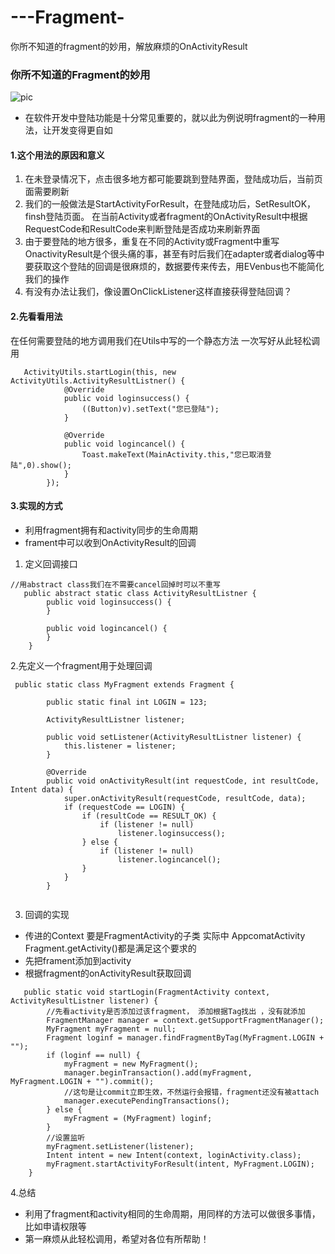 # ---Fragment-
你所不知道的fragment的妙用，解放麻烦的OnActivityResult
### 你所不知道的Fragment的妙用
![pic](http://upload-images.jianshu.io/upload_images/6456519-1eb8c8d4884d9403.gif?imageMogr2/auto-orient/strip)





- 在软件开发中登陆功能是十分常见重要的，就以此为例说明fragment的一种用法，让开发变得更自如

#### 1.这个用法的原因和意义
1. 在未登录情况下，点击很多地方都可能要跳到登陆界面，登陆成功后，当前页面需要刷新
1.  我们的一般做法是StartActivityForResult，在登陆成功后，SetResultOK，finsh登陆页面。 在当前Activity或者fragment的OnActivityResult中根据RequestCode和ResultCode来判断登陆是否成功来刷新界面
1. 由于要登陆的地方很多，重复在不同的Activity或Fragment中重写OnactivityResult是个很头痛的事，甚至有时后我们在adapter或者dialog等中要获取这个登陆的回调是很麻烦的，数据要传来传去，用EVenbus也不能简化我们的操作
2. 有没有办法让我们，像设置OnClickListener这样直接获得登陆回调？
#### 2.先看看用法
在任何需要登陆的地方调用我们在Utils中写的一个静态方法
一次写好从此轻松调用

```
   ActivityUtils.startLogin(this, new ActivityUtils.ActivityResultListner() {
            @Override
            public void loginsuccess() {
                ((Button)v).setText("您已登陆");
            }

            @Override
            public void logincancel() {
                Toast.makeText(MainActivity.this,"您已取消登陆",0).show();
            }
        });
```
#### 3.实现的方式
- 利用fragment拥有和activity同步的生命周期
- frament中可以收到OnActivityResult的回调
1. 定义回调接口

```
//用abstract class我们在不需要cancel回掉时可以不重写
   public abstract static class ActivityResultListner {
        public void loginsuccess() {
        }

        public void logincancel() {
        }
    }
```

2.先定义一个fragment用于处理回调
```
 public static class MyFragment extends Fragment {

        public static final int LOGIN = 123;

        ActivityResultListner listener;

        public void setListener(ActivityResultListner listener) {
            this.listener = listener;
        }

        @Override
        public void onActivityResult(int requestCode, int resultCode, Intent data) {
            super.onActivityResult(requestCode, resultCode, data);
            if (requestCode == LOGIN) {
                if (resultCode == RESULT_OK) {
                    if (listener != null)
                        listener.loginsuccess();
                } else {
                    if (listener != null)
                        listener.logincancel();
                }
            }
        }
        
```
3. 回调的实现
- 传进的Context 要是FragmentActivity的子类 
实际中
AppcomatActivity Fragment.getActivity()都是满足这个要求的
- 先把frament添加到activity
- 根据fragment的onActivityResult获取回调

```
   public static void startLogin(FragmentActivity context, ActivityResultListner listener) {
        //先看activity是否添加过该fragment， 添加根据Tag找出 ，没有就添加
        FragmentManager manager = context.getSupportFragmentManager();
        MyFragment myFragment = null;
        Fragment loginf = manager.findFragmentByTag(MyFragment.LOGIN + "");
        if (loginf == null) {
            myFragment = new MyFragment();
            manager.beginTransaction().add(myFragment, MyFragment.LOGIN + "").commit();
            //这句是让commit立即生效，不然运行会报错，fragment还没有被attach
            manager.executePendingTransactions();
        } else {
            myFragment = (MyFragment) loginf;
        }
        //设置监听
        myFragment.setListener(listener);
        Intent intent = new Intent(context, loginActivity.class);
        myFragment.startActivityForResult(intent, MyFragment.LOGIN);
    }
```

4.总结
-  利用了fragment和activity相同的生命周期，用同样的方法可以做很多事情，比如申请权限等
-  第一麻烦从此轻松调用，希望对各位有所帮助！



 
